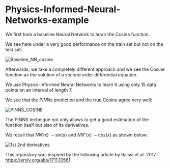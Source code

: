 # Physics-Informed-Neural-Networks-example

We first train a baseline Neural Network to learn the Cosine function.

We see here under a very good performance on the train set but not on the test set:

![Baseline_NN_cosine](https://github.com/SohrabSamimi/Physics-Informed-Neural-Networks-example/assets/58103877/8e6d8f5b-0f7d-417c-9f96-f455f8145983)

Afterwards, we take a completely different approach and we see the Cosine function as the solution of a second order differential equation.

We use Physics-Informed Neural Networks to learn it using only 15 data points on an interval of length $7$.

We see that the $PINNs$ prediction and the true Cosine agree very well:

![PINNS_COSINE](https://github.com/SohrabSamimi/Physics-Informed-Neural-Networks-example/assets/58103877/3e3350aa-18dc-4e3a-9015-8e22306984fb)


The PINNS technique not only allows to get a good estimation of the function itself but also of its derivatives.

We recall that  $NN'(x) ~-sin(x)$ and $NN''(x) ~-cos(x)$ as shown below:

![1st 2nd derivatives](https://github.com/SohrabSamimi/Physics-Informed-Neural-Networks-example/assets/58103877/8dd8f52c-50d1-4059-8c10-f79c621841fa)


This repository was inspired by the following article by Raissi et al. 2017 : https://arxiv.org/abs/1711.10561



